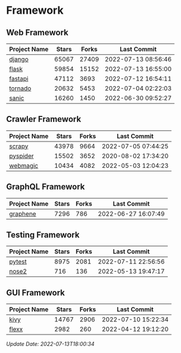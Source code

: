 # Framework

## Web Framework
| Project Name | Stars | Forks | Last Commit |
| ------------ | ----- | ----- | ----------- |
| [django](https://github.com/django/django) | 65067 | 27409 | 2022-07-13 08:56:46 |
| [flask](https://github.com/pallets/flask) | 59854 | 15152 | 2022-07-13 16:55:00 |
| [fastapi](https://github.com/tiangolo/fastapi) | 47112 | 3693 | 2022-07-12 16:54:11 |
| [tornado](https://github.com/tornadoweb/tornado) | 20632 | 5453 | 2022-07-04 02:22:03 |
| [sanic](https://github.com/sanic-org/sanic) | 16260 | 1450 | 2022-06-30 09:52:27 |

## Crawler Framework
| Project Name | Stars | Forks | Last Commit |
| ------------ | ----- | ----- | ----------- |
| [scrapy](https://github.com/scrapy/scrapy) | 43978 | 9664 | 2022-07-05 07:44:25 |
| [pyspider](https://github.com/binux/pyspider) | 15502 | 3652 | 2020-08-02 17:34:20 |
| [webmagic](https://github.com/code4craft/webmagic) | 10434 | 4082 | 2022-05-03 12:04:23 |

## GraphQL Framework
| Project Name | Stars | Forks | Last Commit |
| ------------ | ----- | ----- | ----------- |
| [graphene](https://github.com/graphql-python/graphene) | 7296 | 786 | 2022-06-27 16:07:49 |

## Testing Framework
| Project Name | Stars | Forks | Last Commit |
| ------------ | ----- | ----- | ----------- |
| [pytest](https://github.com/pytest-dev/pytest) | 8975 | 2081 | 2022-07-11 22:56:56 |
| [nose2](https://github.com/nose-devs/nose2) | 716 | 136 | 2022-05-13 19:47:17 |

## GUI Framework
| Project Name | Stars | Forks | Last Commit |
| ------------ | ----- | ----- | ----------- |
| [kivy](https://github.com/kivy/kivy) | 14767 | 2906 | 2022-07-10 15:22:34 |
| [flexx](https://github.com/flexxui/flexx) | 2982 | 260 | 2022-04-12 19:12:20 |

*Update Date: 2022-07-13T18:00:34*
